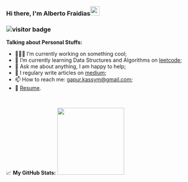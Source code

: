 ### Hi there, I'm Alberto Fraidias<img src="https://media.giphy.com/media/hvRJCLFzcasrR4ia7z/giphy.gif" width="25px">

### ![visitor badge](https://visitor-badge.glitch.me/badge?page_id=afraidias.visitor-badge)

**Talking about Personal Stuffs:**

- 👨🏻‍💻 I’m currently working on something cool;
- 🚀 I’m currently learning Data Structures and Algorithms on [leetcode](https://leetcode.com/GKassym);
- 💬 Ask me about anything, I am happy to help;
- 📝 I regulary write articles on [medium](https://gapur-kassym.medium.com);
- 📫 How to reach me: gapur.kassym@gmail.com;
- 📝 [Resume](https://gkassym.netlify.app/Resume.pdf).

</br>

📈 **My GitHub Stats:**
<img height="180em" src=" https://github-readme-stats.vercel.app/api?username=afraidias&show_icons=true&hide_border=true&&count_private=true&include_all_commits=true " />
